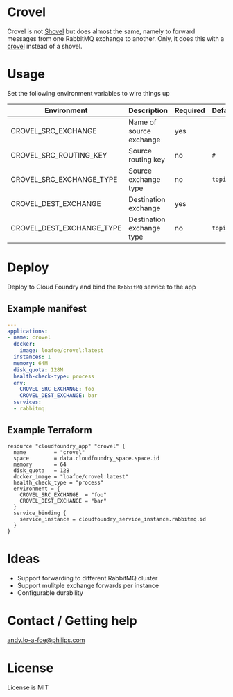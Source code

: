 # Crovel
Crovel is not [Shovel](https://www.rabbitmq.com/shovel.html) but does almost the same, namely to forward messages from one RabbitMQ exchange to another. Only, it does this with a [crovel](https://www.urbandictionary.com/define.php?term=Crovel) instead of a shovel.

# Usage
Set the following environment variables to wire things up

| Environment | Description | Required | Default |
|-------------|-------------|----------|---------| 
| CROVEL_SRC_EXCHANGE | Name of source exchange | yes |  |
| CROVEL_SRC_ROUTING_KEY | Source routing key | no | `#` |
| CROVEL_SRC_EXCHANGE_TYPE | Source exchange type | no | `topic` |
| CROVEL_DEST_EXCHANGE | Destination exchange | yes | |
| CROVEL_DEST_EXCHANGE_TYPE | Destination exchange type | no | `topic` |

# Deploy
Deploy to Cloud Foundry and bind the `RabbitMQ` service to the app

## Example manifest
```yaml
---
applications:
- name: crovel
  docker:
    image: loafoe/crovel:latest
  instances: 1
  memory: 64M
  disk_quota: 128M
  health-check-type: process
  env:
    CROVEL_SRC_EXCHANGE: foo
    CROVEL_DEST_EXCHANGE: bar
  services:
  - rabbitmq
```

## Example Terraform
```hcl
resource "cloudfoundry_app" "crovel" {
  name         = "crovel"
  space        = data.cloudfoundry_space.space.id
  memory       = 64
  disk_quota   = 128
  docker_image = "loafoe/crovel:latest"
  health_check_type = "process"
  environment = {
    CROVEL_SRC_EXCHANGE  = "foo"
    CROVEL_DEST_EXCHANGE = "bar"
  }
  service_binding {
    service_instance = cloudfoundry_service_instance.rabbitmq.id
  }
}

```

# Ideas
- Support forwarding to different RabbitMQ cluster
- Support mulitple exchange forwards per instance
- Configurable durability

# Contact / Getting help
andy.lo-a-foe@philips.com

# License
License is MIT
